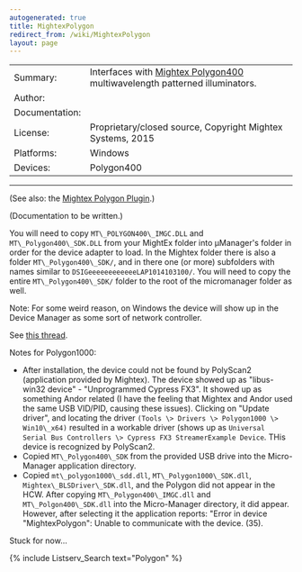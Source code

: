 ```yaml
---
autogenerated: true
title: MightexPolygon
redirect_from: /wiki/MightexPolygon
layout: page
---
```


|                |                                                                                                                                                             |
|----------------|-------------------------------------------------------------------------------------------------------------------------------------------------------------|
| Summary:       | Interfaces with [Mightex Polygon400](http://www.mightexsystems.com/family_info.php?cPath=245_243&categories_id=243) multiwavelength patterned illuminators. |
| Author:        |                                                                                                                                                             |
| Documentation: |                                                                                                                                                             |
| License:       | Proprietary/closed source, Copyright Mightex Systems, 2015                                                                                                  |
| Platforms:     | Windows                                                                                                                                                     |
| Devices:       | Polygon400                                                                                                                                                  |

------------------------------------------------------------------------

(See also: the [Mightex Polygon
Plugin](Mightex_Polygon_Plugin).)

(Documentation to be written.)

You will need to copy `MT\_POLYGON400\_IMGC.DLL` and
`MT\_Polygon400\_SDK.DLL` from your MightEx folder into µManager's folder
in order for the device adapter to load. In the Mightex folder there is
also a folder `MT\_Polygon400\_SDK/`, and in there one (or more)
subfolders with names similar to `DSIGeeeeeeeeeeeeLAP1014103100/`. You
will need to copy the entire `MT\_Polygon400\_SDK/` folder to the root of
the micromanager folder as well.

Note: For some weird reason, on Windows the device will show up in the
Device Manager as some sort of network controller.

See [this
thread](http://micro-manager.3463995.n2.nabble.com/MightEx-Polygon-device-can-t-install-td7585963.html#a7585978).

Notes for Polygon1000:

  - After installation, the device could not be found by PolyScan2
    (application provided by Mightex). The device showed up as
    "libus-win32 device" - "Unprogrammed Cypress FX3". It showed up as
    something Andor related (I have the feeling that Mightex and Andor
    used the same USB VID/PID, causing these issues). Clicking on
    "Update driver", and locating the driver `(Tools \> Drivers \>
    Polygon1000 \> Win10\_x64)` resulted in a workable driver (shows up
    as `Universal Serial Bus Controllers \> Cypress FX3 StreamerExample
    Device`. THis device is recognized by PolyScan2.
  - Copied `MT\_Polygon400\_SDK` from the provided USB drive into the
    Micro-Manager application directory.
  - Copied `mt\_polygon1000\_sdd.dll`, `MT\_Polygon1000\_SDK.dll`,
    `Mightex\_BLSDriver\_SDK.dll`, and the Polygon did not appear in the
    HCW. After copying `MT\_Polygon400\_IMGC.dll` and
    `MT\_Polgon400\_SDK.dll` into the Micro-Manager directory, it did
    appear. However, after selecting it the application reports: "Error
    in device "MightexPolygon": Unable to communicate with the device.
    (35).

Stuck for now...

{% include Listserv_Search text="Polygon" %}
